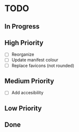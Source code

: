 # TODO

## In Progress

## High Priority

- [ ] Reorganize
- [ ] Update manifest colour
- [ ] Replace favicons (not rounded)

## Medium Priority

- [ ] Add accesibility

## Low Priority

## Done
